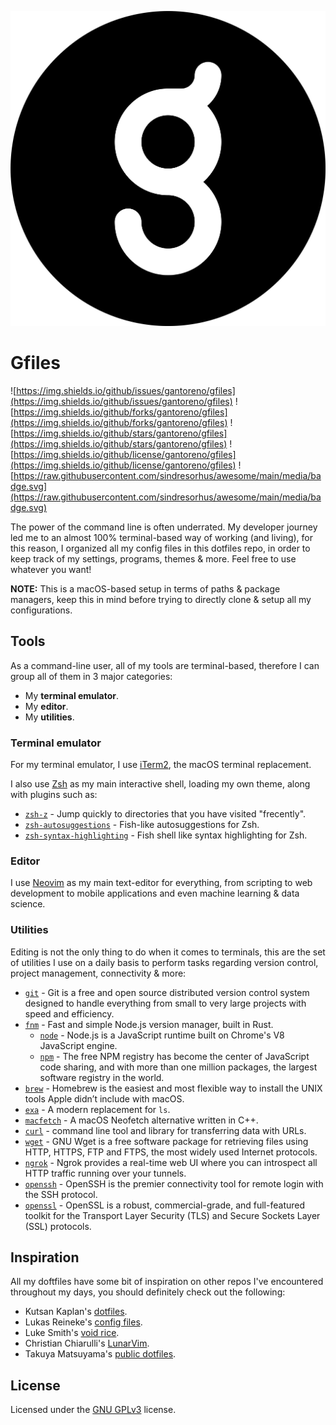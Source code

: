 <p align="center">
  <img src=".github/icon.png" heigh="150" />
</p>

# Gfiles

![https://img.shields.io/github/issues/gantoreno/gfiles](https://img.shields.io/github/issues/gantoreno/gfiles) ![https://img.shields.io/github/forks/gantoreno/gfiles](https://img.shields.io/github/forks/gantoreno/gfiles) ![https://img.shields.io/github/stars/gantoreno/gfiles](https://img.shields.io/github/stars/gantoreno/gfiles) ![https://img.shields.io/github/license/gantoreno/gfiles](https://img.shields.io/github/license/gantoreno/gfiles) ![https://raw.githubusercontent.com/sindresorhus/awesome/main/media/badge.svg](https://raw.githubusercontent.com/sindresorhus/awesome/main/media/badge.svg)

The power of the command line is often underrated. My developer journey led me to an almost 100% terminal-based way of working (and living), for this reason, I organized all my config files in this dotfiles repo, in order to keep track of my settings, programs, themes & more. Feel free to use whatever you want!

**NOTE:** This is a macOS-based setup in terms of paths & package managers, keep this in mind before trying to directly clone & setup all my configurations.

## Tools

As a command-line user, all of my tools are terminal-based, therefore I can group all of them in 3 major categories:

- My **terminal emulator**.
- My **editor**.
- My **utilities**.

### Terminal emulator

For my terminal emulator, I use [iTerm2](https://iterm2.com/), the macOS terminal replacement.

I also use [Zsh](https://www.zsh.org/) as my main interactive shell, loading my own theme, along with plugins such as:

- [`zsh-z`](https://github.com/agkozak/zsh-z) - Jump quickly to directories that you have visited "frecently".
- [`zsh-autosuggestions`](https://github.com/zsh-users/zsh-autosuggestions) - Fish-like autosuggestions for Zsh.
- [`zsh-syntax-highlighting`](https://github.com/zsh-users/zsh-syntax-highlighting) - Fish shell like syntax highlighting for Zsh.

### Editor

I use [Neovim](https://neovim.io/) as my main text-editor for everything, from scripting to web development to mobile applications and even machine learning & data science.

### Utilities

Editing is not the only thing to do when it comes to terminals, this are the set of utilities I use on a daily basis to perform tasks regarding version control, project management, connectivity & more:

- [`git`](https://git-scm.com/) - Git is a free and open source distributed version control system designed to handle everything from small to very large projects with speed and efficiency.
- [`fnm`](https://github.com/Schniz/fnm#shell-setup) - Fast and simple Node.js version manager, built in Rust.
  - [`node`](https://nodejs.org/es/) - Node.js is a JavaScript runtime built on Chrome's V8 JavaScript engine.
  - [`npm`](https://www.npmjs.com/) - The free NPM registry has become the center of JavaScript code sharing, and with more than one million packages, the largest software registry in the world.
- [`brew`](https://brew.sh/index_es) - Homebrew is the easiest and most flexible way to install the UNIX tools Apple didn’t include with macOS.
- [`exa`](https://github.com/ogham/exa) - A modern replacement for `ls`.
- [`macfetch`](https://github.com/gantoreno/macfetch) - A macOS Neofetch alternative written in C++.
- [`curl`](https://curl.se/) - command line tool and library for transferring data with URLs.
- [`wget`](https://www.gnu.org/software/wget/) - GNU Wget is a free software package for retrieving files using HTTP, HTTPS, FTP and FTPS, the most widely used Internet protocols.
- [`ngrok`](https://ngrok.com/) - Ngrok provides a real-time web UI where you can introspect all HTTP traffic running over your tunnels.
- [`openssh`](https://www.openssh.com/) - OpenSSH is the premier connectivity tool for remote login with the SSH protocol.
- [`openssl`](https://www.openssl.org/) - OpenSSL is a robust, commercial-grade, and full-featured toolkit for the Transport Layer Security (TLS) and Secure Sockets Layer (SSL) protocols.

## Inspiration

All my doftfiles have some bit of inspiration on other repos I've encountered throughout my days, you should definitely check out the following:

- Kutsan Kaplan's [dotfiles](https://github.com/kutsan/dotfiles).
- Lukas Reineke's [config files](https://github.com/lukas-reineke/dotfiles).
- Luke Smith's [void rice](https://github.com/LukeSmithxyz).
- Christian Chiarulli's [LunarVim](https://github.com/ChristianChiarulli/LunarVim).
- Takuya Matsuyama's [public dotfiles](https://github.com/craftzdog/dotfiles-public).

## License

Licensed under the [GNU GPLv3](https://www.gnu.org/licenses/gpl-3.0.html) license.
